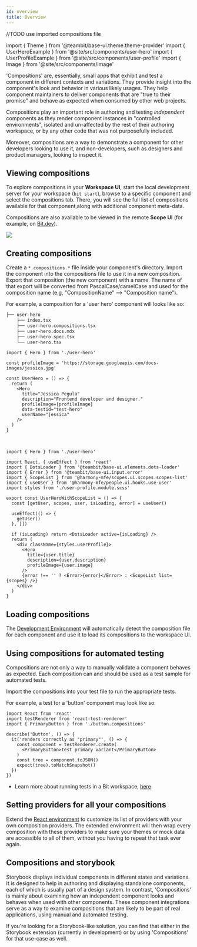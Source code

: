 ```yaml
---
id: overview
title: Overview
---
```


//TODO use imported compositions file

import { Theme } from '@teambit/base-ui.theme.theme-provider'
import { UserHeroExample } from '@site/src/components/user-hero'
import { UserProfileExample } from '@site/src/components/user-profile'
import { Image } from '@site/src/components/image'

'Compositions' are, essentially, small apps that exhibit and test a component in different contexts and variations.
They provide insight into the component's look and behavior in various likely usages.
They help component maintainers to deliver components that are "true to their promise" and behave as expected when consumed by other web projects.

Compositions play an important role in authoring and testing _independent_ components as they render component instances in "controlled environments",
isolated and un-affected by the rest of their authoring workspace, or by any other code that was not purposefully included.

Moreover, compositions are a way to demonstrate a component for other developers looking to use it, and non-developers,
such as designers and product managers, looking to inspect it.

## Viewing compositions

To explore compositions in your **Workspace UI**, start the local development server for your workspace (`bit start`),
browse to a specific component and select the compositions tab.
There, you will see the full list of compositions available for that component,along with additional component meta-data.

Compositions are also available to be viewed in the remote **Scope UI** (for example, on [Bit.dev](https://bit.dev)).

<Image src="/img/mfe_compositions.png" />

## Creating compositions

Create a `*.compositions.*` file inside your component's directory. Import the component into the compositions file to use it in a new composition.
Export that composition (the new component) with a name. The name of that export will be converted from PascalCase/camelCase and used for the composition name (e.g, "CompositionName" --> "Composition name").

For example, a composition for a 'user hero' component will looks like so:

```bash title="The 'user hero' component file structure"
├── user-hero
    ├── index.tsx
    ├── user-hero.compositions.tsx
    ├── user-hero.docs.mdx
    ├── user-hero.spec.tsx
    └── user-hero.tsx
```

```tsx title="example #1: user-hero.compositions.tsx"
import { Hero } from './user-hero'

const profileImage = 'https://storage.googleapis.com/docs-images/jessica.jpg'

const UserHero = () => {
  return (
    <Hero
      title="Jessica Pegula"
      description="Frontend developer and designer."
      profileImage={profileImage}
      data-testid="test-hero"
      userName="jessica"
    />
  )
}
```

<Theme>
  <UserHeroExample />
</Theme>

<br />

```tsx title="example #2: user-hero.compositions.tsx"
import { Hero } from './user-hero'

import React, { useEffect } from 'react'
import { DotsLoader } from '@teambit/base-ui.elements.dots-loader'
import { Error } from '@teambit/base-ui.input.error'
import { ScopeList } from '@harmony-mfe/scopes.ui.scopes.scopes-list'
import { useUser } from '@harmony-mfe/people.ui.hooks.use-user'
import styles from './user-profile.module.scss'

export const UserHeroWithScopeList = () => {
  const [getUser, scopes, user, isLoading, error] = useUser()

  useEffect(() => {
    getUser()
  }, [])

  if (isLoading) return <DotsLoader active={isLoading} />
  return (
    <div className={styles.userProfile}>
      <Hero
        title={user.title}
        description={user.description}
        profileImage={user.image}
      />
      {error !== '' ? <Error>{error}</Error> : <ScopeList list={scopes} />}
    </div>
  )
}
```

<Theme>
  <UserProfileExample />
</Theme>

## Loading compositions

The [Development Environment](/building-with-bit/environments) will automatically detect the composition file for each component
and use it to load its compositions to the workspace UI.

## Using compositions for automated testing

Compositions are not only a way to manually validate a component behaves as expected. Each composition can and should be used as a test sample for automated tests.

Import the compositions into your test file to run the appropriate tests.

For example, a test for a 'button' component may look like so:

```tsx {3} title="button.spec.tsx"
import React from 'react'
import testRenderer from 'react-test-renderer'
import { PrimaryButton } from './button.compositions'

describe('Button', () => {
  it('renders correctly as "primary"', () => {
    const component = testRenderer.create(
      <PrimaryButton>test primary variant</PrimaryButton>
    )
    const tree = component.toJSON()
    expect(tree).toMatchSnapshot()
  })
})
```

- Learn more about running tests in a Bit workspace, [here](/building-with-bit/testing-components)

## Setting providers for all your compositions

Extend the [React environment](/building-with-bit/react/) to customize its list of providers with your own composition providers.
The extended environment will then wrap every composition with these providers to make sure your themes or mock data are accessible to all of them,
without you having to repeat that task ever again.

## Compositions and storybook

Storybook displays individual components in different states and variations. It is designed to help in authoring and displaying standalone components, each of which is usually part of a design system. In contrast, 'Compositions' is mainly about examining how an independent component looks and behaves when used with other components. These component integrations serve as a way to examine compositions that are likely to be part of real applications, using manual and automated testing.

If you're looking for a Storybook-like solution, you can find that either in the Storybook extension (currently in development) or by using 'Compositions' for that use-case as well.
